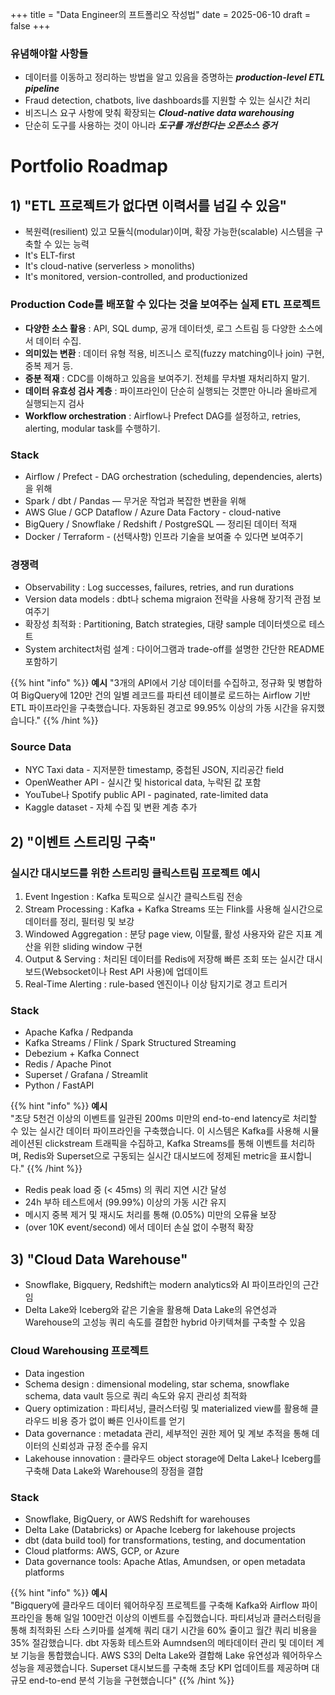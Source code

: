 +++
title = "Data Engineer의 프트폴리오 작성법"
date = 2025-06-10
draft = false
+++
### 유념해야할 사항들
- 데이터를 이동하고 정리하는 방법을 알고 있음을 증명하는 ***production-level ETL pipeline***
- Fraud detection, chatbots, live dashboards를 지원할 수 있는 실시간 처리
- 비즈니스 요구 사항에 맞춰 확장되는 ***Cloud-native data warehousing***
- 단순히 도구를 사용하는 것이 아니라 ***도구를 개선한다는 오픈소스 증거***


# Portfolio Roadmap
## 1) "ETL 프로젝트가 없다면 이력서를 넘길 수 있음"
- 복원력(resilient) 있고 모듈식(modular)이며, 확장 가능한(scalable) 시스템을 구축할 수 있는 능력
- It's ELT-first
- It's cloud-native (serverless > monoliths)
- It's monitored, version-controlled, and productionized

### Production Code를 배포할 수 있다는 것을 보여주는 실제 ETL 프로젝트
- **다양한 소스 활용** : API, SQL dump, 공개 데이터셋, 로그 스트림 등 다양한 소스에서 데이터 수집.
- **의미있는 변환** : 데이터 유형 적용, 비즈니스 로직(fuzzy matching이나 join) 구현, 중복 제거 등.
- **증분 적재** : CDC를 이해하고 있음을 보여주기. 전체를 무차별 재처리하지 말기.
- **데이터 유효성 검사 계층** : 파이프라인이 단순히 실행되는 것뿐만 아니라 올바르게 실행되는지 검사
- **Workflow orchestration** : Airflow나 Prefect DAG를 설정하고, retries, alerting, modular task를 수행하기.

### Stack
- Airflow / Prefect - DAG orchestration (scheduling, dependencies, alerts)을 위해
- Spark / dbt / Pandas — 무거운 작업과 복잡한 변환을 위해
- AWS Glue / GCP Dataflow / Azure Data Factory - cloud-native
- BigQuery / Snowflake / Redshift / PostgreSQL — 정리된 데이터 적재
- Docker / Terraform - (선택사항) 인프라 기술을 보여줄 수 있다면 보여주기

### 경쟁력
- Observability : Log successes, failures, retries, and run durations
- Version data models : dbt나 schema migraion  전략을 사용해 장기적 관점 보여주기
- 확장성 최적화 : Partitioning, Batch strategies, 대량 sample 데이터셋으로 테스트
- System architect처럼 설계 : 다이어그램과 trade-off를 설명한 간단한 README 포함하기

{{% hint "info" %}}
**예시**
"3개의 API에서 기상 데이터를 수집하고, 정규화 및 병합하여 BigQuery에 120만 건의 일별 레코드를 파티션 테이블로 로드하는 Airflow 기반 ETL 파이프라인을 구축했습니다. 자동화된 경고로 99.95% 이상의 가동 시간을 유지했습니다."
{{% /hint %}}

### Source Data
- NYC Taxi data - 지저분한 timestamp, 중첩된 JSON, 지리공간 field
- OpenWeather API - 실시간 및 historical data, 누락된 값 포함
- YouTube나 Spotify public API - paginated, rate-limited data
- Kaggle dataset - 자체 수집 및 변환 계층 추가

## 2) "이벤트 스트리밍 구축"
### 실시간 대시보드를 위한 스트리밍 클릭스트림 프로젝트 예시
1. Event Ingestion : Kafka 토픽으로 실시간 클릭스트림 전송
2. Stream Processing : Kafka + Kafka Streams 또는 Flink를 사용해 실시간으로 데이터를 정리, 필터링 및 보강
3. Windowed Aggregation : 분당 page view, 이탈률, 활성 사용자와 같은 지표 계산을 위한 sliding window 구현
4. Output & Serving : 처리된 데이터를 Redis에 저장해 빠른 조회 또는 실시간 대시보드(Websocket이나 Rest API 사용)에 업데이트
5. Real-Time Alerting : rule-based 엔진이나 이상 탐지기로 경고 트리거

### Stack
- Apache Kafka / Redpanda
- Kafka Streams / Flink / Spark Structured Streaming
- Debezium + Kafka Connect
- Redis / Apache Pinot
- Superset / Grafana / Streamlit
- Python / FastAPI

{{% hint "info" %}}
**예시**  
"초당 5천건 이상의 이벤트를 일관된 200ms 미만의 end-to-end latency로 처리할 수 있는 실시간 데이터 파이프라인을 구축했습니다. 이 시스템은 Kafka를 사용해 시뮬레이션된 clickstream 트래픽을 수집하고, Kafka Streams를 통해 이벤트를 처리하며, Redis와 Superset으로 구동되는 실시간 대시보드에 정제된 metric을 표시합니다."
{{% /hint %}}

- Redis peak load 중 \(< 45ms\) 의 쿼리 지연 시간 달성
- 24h 부하 테스트에서 \(99.99\%\) 이상의 가동 시간 유지
- 메시지 중복 제거 및 재시도 처리를 통해 \(0.05\%\) 미만의 오류율 보장
- \(over 10K event/second\) 에서 데이터 손실 없이 수평적 확장

## 3) "Cloud Data Warehouse"
- Snowflake, Bigquery, Redshift는 modern analytics와 AI 파이프라인의 근간임
- Delta Lake와 Iceberg와 같은 기술을 활용해 Data Lake의 유연성과 Warehouse의 고성능 쿼리 속도를 결합한 hybrid 아키텍쳐를 구축할 수 있음
### Cloud Warehousing 프로젝트
- Data ingestion 
- Schema design : dimensional modeling, star schema, snowflake schema, data vault 등으로 쿼리 속도와 유지 관리성 최적화
- Query optimization : 파티셔닝, 클러스터링 및 materialized view를 활용해 클라우드 비용 증가 없이 빠른 인사이트를 얻기
- Data governance : metadata 관리, 세부적인 권한 제어 및 계보 추적을 통해 데이터의 신뢰성과 규정 준수를 유지
- Lakehouse innovation : 클라우드 object storage에 Delta Lake나 Iceberg를 구축해 Data Lake와 Warehouse의 장점을 결합

### Stack
- Snowflake, BigQuery, or AWS Redshift for warehouses
- Delta Lake (Databricks) or Apache Iceberg for lakehouse projects
- dbt (data build tool) for transformations, testing, and documentation
- Cloud platforms: AWS, GCP, or Azure
- Data governance tools: Apache Atlas, Amundsen, or open metadata platforms

{{% hint "info" %}}
**예시**  
"Bigquery에 클라우드 데이터 웨어하우징 프로젝트를 구축해 Kafka와 Airflow 파이프라인을 통해 일일 100만건 이상의 이벤트를 수집했습니다. 파티셔닝과 클러스터링을 통해 최적화된 스타 스키마를 설계해 쿼리 대기 시간을 60% 줄이고 월간 쿼리 비용을 35% 절감했습니다. dbt 자동화 테스트와 Aumndsen의 메타데이터 관리 및 데이터 계보 기능을 통합했습니다. AWS S3의 Delta Lake와 결합해 Lake 유연성과 웨어하우스 성능을 제공했습니다. Superset 대시보드를 구축해 초당 KPI 업데이트를 제공하며 대규모 end-to-end 분석 기능을 구현했습니다"
{{% /hint %}}